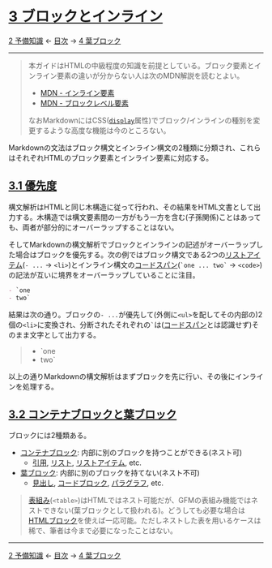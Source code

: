 # [3 ブロックとインライン](https://higuma.github.io/github-markdown-guide/#blocks-and-inlines)

[2 予備知識](preliminaries.md)
← [目次](index.md) →
[4 葉ブロック](leaf-blocks.md)

------------------------------------------------------------------------

> 本ガイドはHTMLの中級程度の知識を前提としている。ブロック要素とインライン要素の違いが分からない人は次のMDN解説を読むとよい。
> 
> * [MDN - インライン要素](https://developer.mozilla.org/ja/docs/Web/HTML/Inline_elements)
> * [MDN - ブロックレベル要素](https://developer.mozilla.org/ja/docs/Web/HTML/Block-level-elements)
> 
> なおMarkdownにはCSS([`display`](https://developer.mozilla.org/ja/docs/Web/CSS/display)属性)でブロック/インラインの種別を変更するような高度な機能は今のところない。

Markdownの文法はブロック構文とインライン構文の2種類に分類され、これらはそれぞれHTMLのブロック要素とインライン要素に対応する。

## [3.1 優先度](https://higuma.github.io/github-markdown-guide/#precedence)

構文解析はHTMLと同じ木構造に従って行われ、その結果をHTML文書として出力する。木構造では構文要素間の一方がもう一方を含む(子孫関係)ことはあっても、両者が部分的にオーバーラップすることはない。

そしてMarkdownの構文解析でブロックとインラインの記述がオーバーラップした場合はブロックを優先する。次の例ではブロック構文である2つの[リストアイテム](`- ...` → `<li>`)とインライン構文の[コードスパン](`` `one ... two` `` → `<code>`)の記法が互いに境界をオーバーラップしていることに注目。

```markdown
- `one
- two`
```

結果は次の通り。ブロックの`- ...`が優先して(外側に`<ul>`を配してその内部の)2個の`<li>`に変換され、分断されたそれぞれの`` ` ``は([コードスパン]とは認識せず)そのまま文字として出力する。

> - `one
> - two`

以上の通りMarkdownの構文解析はまずブロックを先に行い、その後にインラインを処理する。

## [3.2 コンテナブロックと葉ブロック](https://higuma.github.io/github-markdown-guide/#container-blocks-and-leaf-blocks)

ブロックには2種類ある。

* [コンテナブロック](container-blocks.md): 内部に別のブロックを持つことができる(ネスト可)
    * [引用](block-quotes.md), [リスト](lists.md), [リストアイテム](list-items.md), etc.
* [葉ブロック](leaf-blocks.md): 内部に別のブロックを持てない(ネスト不可)
    * [見出し](atx-headings.md), [コードブロック](fenced-code-blocks.md), [パラグラフ](paragraphs.md), etc.

> [表組み](tables-extension)(`<table>`)はHTMLではネスト可能だが、GFMの表組み機能ではネストできない(葉ブロックとして扱われる)。どうしても必要な場合は[HTMLブロック](html-blocks.md)を使えば一応可能。ただしネストした表を用いるケースは稀で、筆者は今まで必要になったことはない。

------------------------------------------------------------------------

[2 予備知識](preliminaries.md)
← [目次](index.md) →
[4 葉ブロック](leaf-blocks.md)

[コードスパン]: code-spans.md
[リストアイテム]: list-items.md
